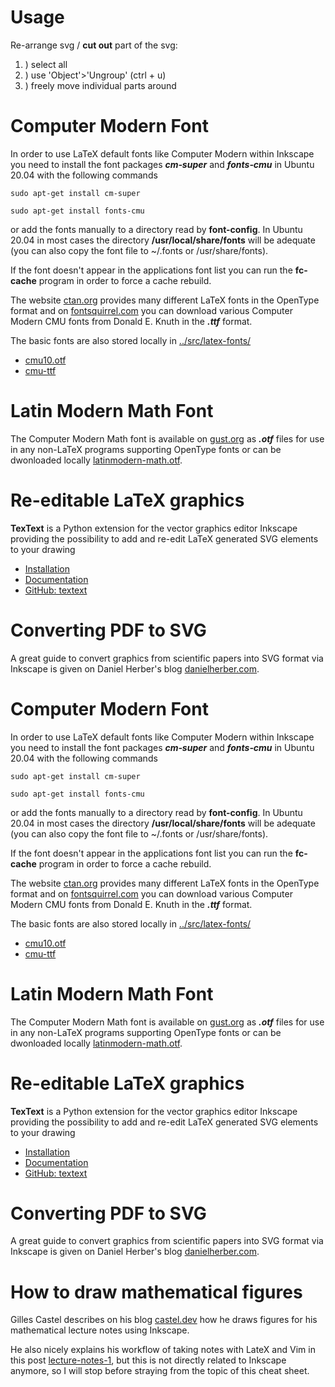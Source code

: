# Usage

Re-arrange svg / **cut out** part of the svg:  
1. ) select all   
2. ) use 'Object'>'Ungroup' (ctrl + u)  
3. ) freely move individual parts around  


# Computer Modern Font

In order to use LaTeX default fonts like Computer Modern within Inkscape you need to install the font packages **_cm&#x2011;super_** and **_fonts&#x2011;cmu_** in Ubuntu 20.04 with the following commands

```
sudo apt-get install cm-super
```

```
sudo apt-get install fonts-cmu
```
  
or add the fonts manually to a directory read by **font-config**. In Ubuntu 20.04 in most cases the directory **/usr/local/share/fonts** will be adequate (you can also copy the font file to ~/.fonts or /usr/share/fonts).  

If the font doesn't appear in the applications font list you can run the **fc-cache** program in order to force a cache rebuild.  

The website [ctan.org](https://ctan.org/tex-archive/fonts/cm/ps-type1/bakoma/otf/) provides many different LaTeX fonts in the OpenType format and on [fontsquirrel.com](https://www.fontsquirrel.com/fonts/computer-modern) you can download various Computer Modern CMU fonts from Donald E. Knuth in the **_.ttf_** format.  
  
The basic fonts are also stored locally in [../src/latex-fonts/](https://github.com/babel-robotics/cheatsheets/tree/main/src/latex-fonts)   
- [cmu10.otf](https://github.com/babel-robotics/cheatsheets/blob/main/src/latex-fonts/cmu10.otf) 
- [cmu-ttf](https://github.com/babel-robotics/cheatsheets/tree/main/src/latex-fonts/cmu-ttf) 
 
  
# Latin Modern Math Font
The Computer Modern Math font is available on [gust.org](http://www.gust.org.pl/projects/e-foundry/lm-math/download/index_html) as **_.otf_** files for use in any non-LaTeX programs supporting OpenType fonts or can be dwonloaded locally [latinmodern-math.otf](https://github.com/babel-robotics/cheatsheets/blob/main/src/latex-fonts/latinmodern-math.otf).
  
  
# Re-editable LaTeX graphics
**TexText** is a Python extension for the vector graphics editor Inkscape providing the possibility to add and re-edit LaTeX generated SVG elements to your drawing

- [Installation](https://textext.github.io/textext/install/linux.html)
- [Documentation](https://textext.github.io/textext/usage/gui.html)
- [GitHub: textext](https://github.com/textext/textext)


# Converting PDF to SVG

A great guide to convert graphics from scientific papers into SVG format via Inkscape is given on Daniel Herber's blog [danielherber.com](https://www.danielherber.com/guides.php?option=latex-inkscape).

# Computer Modern Font

In order to use LaTeX default fonts like Computer Modern within Inkscape you need to install the font packages **_cm&#x2011;super_** and **_fonts&#x2011;cmu_** in Ubuntu 20.04 with the following commands

```
sudo apt-get install cm-super
```

```
sudo apt-get install fonts-cmu
```
  
or add the fonts manually to a directory read by **font-config**. In Ubuntu 20.04 in most cases the directory **/usr/local/share/fonts** will be adequate (you can also copy the font file to ~/.fonts or /usr/share/fonts).  

If the font doesn't appear in the applications font list you can run the **fc-cache** program in order to force a cache rebuild.  

The website [ctan.org](https://ctan.org/tex-archive/fonts/cm/ps-type1/bakoma/otf/) provides many different LaTeX fonts in the OpenType format and on [fontsquirrel.com](https://www.fontsquirrel.com/fonts/computer-modern) you can download various Computer Modern CMU fonts from Donald E. Knuth in the **_.ttf_** format.  
  
The basic fonts are also stored locally in [../src/latex-fonts/](https://github.com/babel-robotics/cheatsheets/tree/main/src/latex-fonts)   
- [cmu10.otf](https://github.com/babel-robotics/cheatsheets/blob/main/src/latex-fonts/cmu10.otf) 
- [cmu-ttf](https://github.com/babel-robotics/cheatsheets/tree/main/src/latex-fonts/cmu-ttf) 
 
  
# Latin Modern Math Font
The Computer Modern Math font is available on [gust.org](http://www.gust.org.pl/projects/e-foundry/lm-math/download/index_html) as **_.otf_** files for use in any non-LaTeX programs supporting OpenType fonts or can be dwonloaded locally [latinmodern-math.otf](https://github.com/babel-robotics/cheatsheets/blob/main/src/latex-fonts/latinmodern-math.otf).
  
  
# Re-editable LaTeX graphics
**TexText** is a Python extension for the vector graphics editor Inkscape providing the possibility to add and re-edit LaTeX generated SVG elements to your drawing

- [Installation](https://textext.github.io/textext/install/linux.html)
- [Documentation](https://textext.github.io/textext/usage/gui.html)
- [GitHub: textext](https://github.com/textext/textext)


# Converting PDF to SVG

A great guide to convert graphics from scientific papers into SVG format via Inkscape is given on Daniel Herber's blog [danielherber.com](https://www.danielherber.com/guides.php?option=latex-inkscape).

# How to draw mathematical figures

Gilles Castel describes on his blog [castel.dev](https://castel.dev/post/lecture-notes-2/) how he draws figures for his mathematical lecture notes using Inkscape.
  
He also nicely explains his workflow of taking notes with LateX and Vim in this post [lecture-notes-1](https://castel.dev/post/lecture-notes-1/), but this is not directly related to Inkscape anymore, so I will stop before straying from the topic of this cheat sheet.
